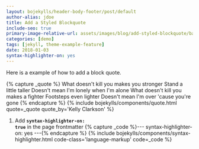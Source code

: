 ```yaml
---
layout: bojekylls/header-body-footer/post/default
author-alias: jdoe
title: Add a Styled Blockquote
include-seo: true
primary-image-relative-url: assets/images/blog/add-styled-blockquote/banner.jpg
categories: [demo]
tags: [jekyll, theme-example-feature]
date: 2018-01-03
syntax-highlighter-on: yes
---
```


Here is a example of how to add a block quote.
<!--more-->

{% capture _quote %}
	What doesn't kill you makes you stronger
	Stand a little taller
	Doesn't mean I'm lonely when I'm alone
	What doesn't kill you makes a fighter
	Footsteps even lighter
	Doesn't mean I'm over 'cause you're gone
{% endcapture %}
{% include bojekylls/components/quote.html quote=_quote quote_by='Kelly Clarkson' %}


1) Add **<code class="language-text">syntax-highlighter-on: true</code>** in the page frontmatter
{% capture _code %}---
syntax-highlighter-on: yes
---{% endcapture %}
{% include bojekylls/components/syntax-highlighter.html code-class='language-markup' code=_code %}
